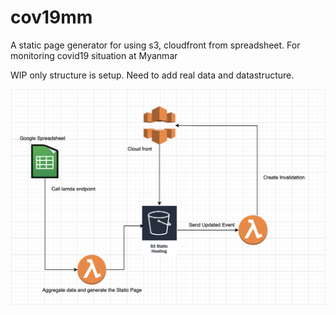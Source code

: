 # cov19mm
A static page generator for using s3, cloudfront from spreadsheet. For monitoring covid19 situation at Myanmar

WIP only structure is setup. Need to add real data and datastructure.

![InfraIMmage](infra.png)
